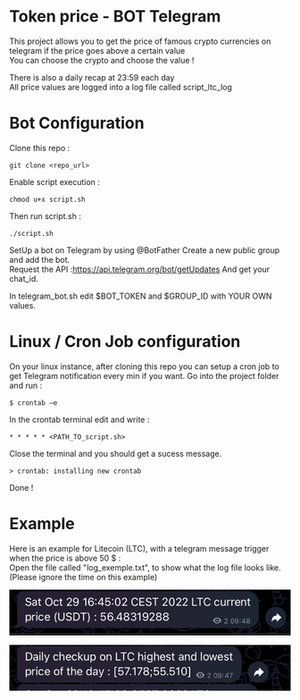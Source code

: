 # Token price - BOT Telegram
This project allows you to get the price of famous crypto currencies on telegram if the price goes above a certain value  
You can choose the crypto and choose the value !

There is also a daily recap at 23:59 each day  
All price values are logged into a log file called script_ltc_log

# Bot Configuration 
Clone this repo :
```
git clone <repo_url>
```

Enable script execution :
```
chmod u+x script.sh
```

Then run script.sh : 
```
./script.sh
```

SetUp a bot on Telegram by using @BotFather
Create a new public group and add the bot.  
Request the API :[https://api.telegram.org/bot<YourBOTToken>/getUpdates](https://api.telegram.org/bot<YourBOTToken>/getUpdates)
And get your chat_id.
  
In telegram_bot.sh edit $BOT_TOKEN and $GROUP_ID with YOUR OWN values.

# Linux / Cron Job configuration

On your linux instance, after cloning this repo you can setup a cron job to get Telegram notification every min if you want.
Go into the project folder and run :
```
$ crontab –e
```
In the crontab terminal edit and write :
```
* * * * * <PATH_TO_script.sh>
```
Close the terminal and you should get a sucess message.
```
> crontab: installing new crontab
```
Done !

# Example

Here is an example for Litecoin (LTC), with a telegram message trigger when the price is above 50 $ :  
Open the file called "log_exemple.txt", to show what the log file looks like.  
(Please ignore the time on this example)

![Exemple of a message when the price is above a value](exemple\crypto_price_bot_image1)

![Exemple of a daily recap](exemple\crypto_price_bot_image2)

